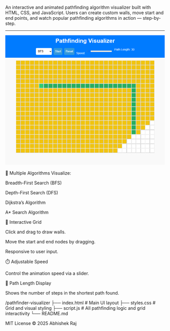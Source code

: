 An interactive and animated pathfinding algorithm visualizer built with HTML, CSS, and JavaScript. Users can create custom walls, move start and end points, and watch popular pathfinding algorithms in action — step-by-step. 

---
![pathfinder Screenshot](assets/pathfinder.png)

🔁 Multiple Algorithms
Visualize:

Breadth-First Search (BFS)

Depth-First Search (DFS)

Dijkstra’s Algorithm

A* Search Algorithm

🎯 Interactive Grid

Click and drag to draw walls.

Move the start and end nodes by dragging.

Responsive to user input.

⏱️ Adjustable Speed

Control the animation speed via a slider.

📏 Path Length Display

Shows the number of steps in the shortest path found. 


/pathfinder-visualizer
├── index.html         # Main UI layout
├── styles.css         # Grid and visual styling
├── script.js          # All pathfinding logic and grid interactivity
└── README.md 



MIT License
© 2025 Abhishek Raj
